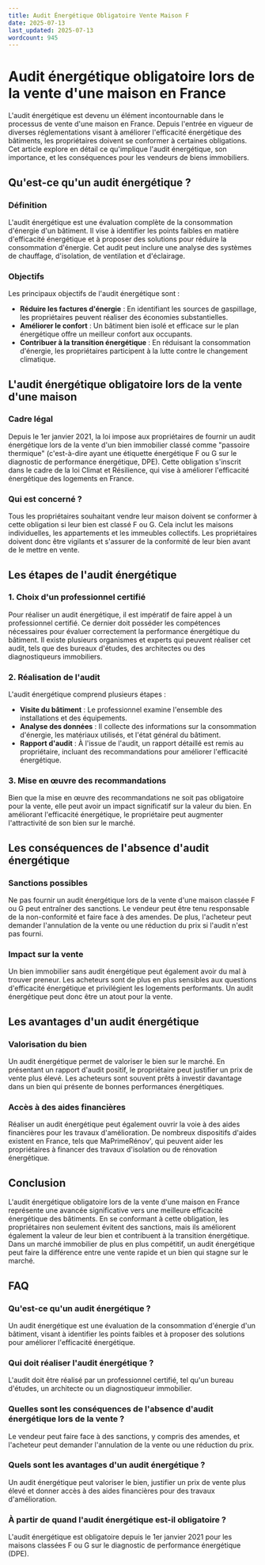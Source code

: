 ```yaml
---
title: Audit Énergétique Obligatoire Vente Maison F
date: 2025-07-13
last_updated: 2025-07-13
wordcount: 945
---
```


# Audit énergétique obligatoire lors de la vente d'une maison en France

L'audit énergétique est devenu un élément incontournable dans le processus de vente d'une maison en France. Depuis l'entrée en vigueur de diverses réglementations visant à améliorer l'efficacité énergétique des bâtiments, les propriétaires doivent se conformer à certaines obligations. Cet article explore en détail ce qu'implique l'audit énergétique, son importance, et les conséquences pour les vendeurs de biens immobiliers.

## Qu'est-ce qu'un audit énergétique ?

### Définition

L'audit énergétique est une évaluation complète de la consommation d'énergie d'un bâtiment. Il vise à identifier les points faibles en matière d'efficacité énergétique et à proposer des solutions pour réduire la consommation d'énergie. Cet audit peut inclure une analyse des systèmes de chauffage, d'isolation, de ventilation et d'éclairage.

### Objectifs

Les principaux objectifs de l'audit énergétique sont :
- **Réduire les factures d'énergie** : En identifiant les sources de gaspillage, les propriétaires peuvent réaliser des économies substantielles.
- **Améliorer le confort** : Un bâtiment bien isolé et efficace sur le plan énergétique offre un meilleur confort aux occupants.
- **Contribuer à la transition énergétique** : En réduisant la consommation d'énergie, les propriétaires participent à la lutte contre le changement climatique.

## L'audit énergétique obligatoire lors de la vente d'une maison

### Cadre légal

Depuis le 1er janvier 2021, la loi impose aux propriétaires de fournir un audit énergétique lors de la vente d'un bien immobilier classé comme "passoire thermique" (c'est-à-dire ayant une étiquette énergétique F ou G sur le diagnostic de performance énergétique, DPE). Cette obligation s'inscrit dans le cadre de la loi Climat et Résilience, qui vise à améliorer l'efficacité énergétique des logements en France.

### Qui est concerné ?

Tous les propriétaires souhaitant vendre leur maison doivent se conformer à cette obligation si leur bien est classé F ou G. Cela inclut les maisons individuelles, les appartements et les immeubles collectifs. Les propriétaires doivent donc être vigilants et s'assurer de la conformité de leur bien avant de le mettre en vente.

## Les étapes de l'audit énergétique

### 1. Choix d'un professionnel certifié

Pour réaliser un audit énergétique, il est impératif de faire appel à un professionnel certifié. Ce dernier doit posséder les compétences nécessaires pour évaluer correctement la performance énergétique du bâtiment. Il existe plusieurs organismes et experts qui peuvent réaliser cet audit, tels que des bureaux d'études, des architectes ou des diagnostiqueurs immobiliers.

### 2. Réalisation de l'audit

L'audit énergétique comprend plusieurs étapes :
- **Visite du bâtiment** : Le professionnel examine l'ensemble des installations et des équipements.
- **Analyse des données** : Il collecte des informations sur la consommation d'énergie, les matériaux utilisés, et l'état général du bâtiment.
- **Rapport d'audit** : À l'issue de l'audit, un rapport détaillé est remis au propriétaire, incluant des recommandations pour améliorer l'efficacité énergétique.

### 3. Mise en œuvre des recommandations

Bien que la mise en œuvre des recommandations ne soit pas obligatoire pour la vente, elle peut avoir un impact significatif sur la valeur du bien. En améliorant l'efficacité énergétique, le propriétaire peut augmenter l'attractivité de son bien sur le marché.

## Les conséquences de l'absence d'audit énergétique

### Sanctions possibles

Ne pas fournir un audit énergétique lors de la vente d'une maison classée F ou G peut entraîner des sanctions. Le vendeur peut être tenu responsable de la non-conformité et faire face à des amendes. De plus, l'acheteur peut demander l'annulation de la vente ou une réduction du prix si l'audit n'est pas fourni.

### Impact sur la vente

Un bien immobilier sans audit énergétique peut également avoir du mal à trouver preneur. Les acheteurs sont de plus en plus sensibles aux questions d'efficacité énergétique et privilégient les logements performants. Un audit énergétique peut donc être un atout pour la vente.

## Les avantages d'un audit énergétique

### Valorisation du bien

Un audit énergétique permet de valoriser le bien sur le marché. En présentant un rapport d'audit positif, le propriétaire peut justifier un prix de vente plus élevé. Les acheteurs sont souvent prêts à investir davantage dans un bien qui présente de bonnes performances énergétiques.

### Accès à des aides financières

Réaliser un audit énergétique peut également ouvrir la voie à des aides financières pour les travaux d'amélioration. De nombreux dispositifs d'aides existent en France, tels que MaPrimeRénov', qui peuvent aider les propriétaires à financer des travaux d'isolation ou de rénovation énergétique.

## Conclusion

L'audit énergétique obligatoire lors de la vente d'une maison en France représente une avancée significative vers une meilleure efficacité énergétique des bâtiments. En se conformant à cette obligation, les propriétaires non seulement évitent des sanctions, mais ils améliorent également la valeur de leur bien et contribuent à la transition énergétique. Dans un marché immobilier de plus en plus compétitif, un audit énergétique peut faire la différence entre une vente rapide et un bien qui stagne sur le marché.

## FAQ

### Qu'est-ce qu'un audit énergétique ?

Un audit énergétique est une évaluation de la consommation d'énergie d'un bâtiment, visant à identifier les points faibles et à proposer des solutions pour améliorer l'efficacité énergétique.

### Qui doit réaliser l'audit énergétique ?

L'audit doit être réalisé par un professionnel certifié, tel qu'un bureau d'études, un architecte ou un diagnostiqueur immobilier.

### Quelles sont les conséquences de l'absence d'audit énergétique lors de la vente ?

Le vendeur peut faire face à des sanctions, y compris des amendes, et l'acheteur peut demander l'annulation de la vente ou une réduction du prix.

### Quels sont les avantages d'un audit énergétique ?

Un audit énergétique peut valoriser le bien, justifier un prix de vente plus élevé et donner accès à des aides financières pour des travaux d'amélioration.

### À partir de quand l'audit énergétique est-il obligatoire ?

L'audit énergétique est obligatoire depuis le 1er janvier 2021 pour les maisons classées F ou G sur le diagnostic de performance énergétique (DPE).